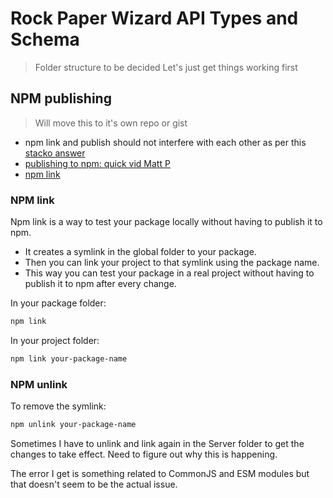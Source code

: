# Rock Paper Wizard API Types and Schema

<!--toc-->

<!--stoptoc-->

> Folder structure to be decided
> Let's just get things working first

## NPM publishing

> Will move this to it's own repo or gist

- npm link and publish should not interfere with each other as per this [stacko answer](https://stackoverflow.com/questions/36043423/how-can-i-switch-between-a-linked-npm-dependency-in-development-and-an-install)
- [publishing to npm: quick vid Matt P](https://www.youtube.com/watch?v=eh89VE3Mk5g)
- [npm link](https://www.youtube.com/watch?v=ooWJMd_1WjU)

### NPM link

Npm link is a way to test your package locally without having to publish it to npm.

- It creates a symlink in the global folder to your package.
- Then you can link your project to that symlink using the package name.
- This way you can test your package in a real project without having to publish it to npm after every change.

In your package folder:

```bash
npm link
```

In your project folder:

```bash
npm link your-package-name
```

### NPM unlink

To remove the symlink:

```bash
npm unlink your-package-name
```

Sometimes I have to unlink and link again in the Server folder to get the changes to take effect.
Need to figure out why this is happening.

The error I get is something related to CommonJS and ESM modules but that doesn't seem to be the actual issue.
